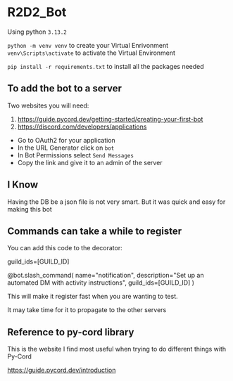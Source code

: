 # R2D2_Bot
Using python `3.13.2`

`python -m venv venv` to create your Virtual Enrivonment
`venv\Scripts\activate` to activate the Virtual Environment

`pip install -r requirements.txt` to install all the packages needed


## To add the bot to a server
Two websites you will need:
1. https://guide.pycord.dev/getting-started/creating-your-first-bot
2. https://discord.com/developers/applications
 - Go to OAuth2 for your application
 - In the URL Generator click on `bot`
 - In Bot Permissions select `Send Messages`
 - Copy the link and give it to an admin of the server

## I Know
Having the DB be a json file is not very smart. But it was quick and easy for making this bot

## Commands can take a while to register
You can add this code to the decorator:

guild_ids=[GUILD_ID]

@bot.slash_command(
    name="notification",
    description="Set up an automated DM with activity instructions",
    guild_ids=[GUILD_ID]
)

This will make it register fast when you are wanting to test. 

It may take time for it to propagate to the other servers

## Reference to py-cord library
This is the website I find most useful when trying to do different things with Py-Cord

https://guide.pycord.dev/introduction